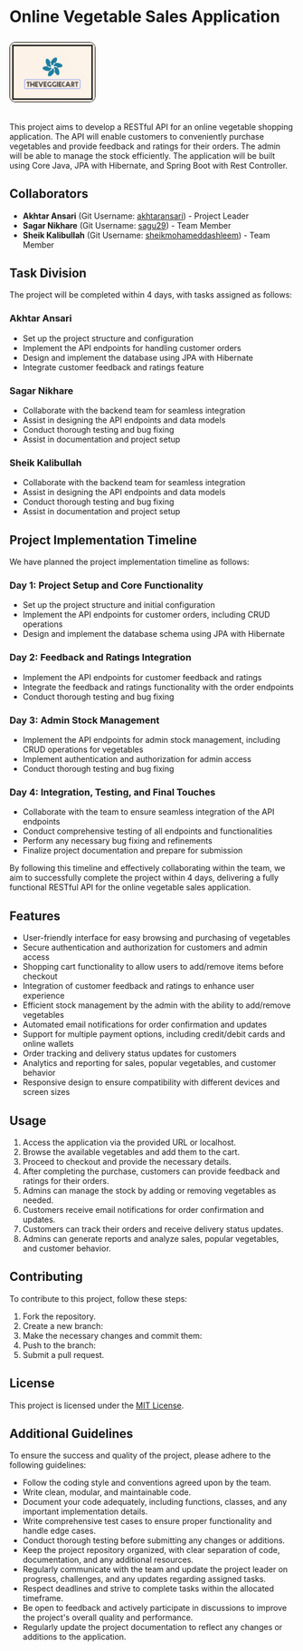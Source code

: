 # Online Vegetable Sales Application <p> <img src="logo.png" alt="Project Diagram" width="150" style="border: 1px solid black; border-radius: 10px;"> </p>

This project aims to develop a RESTful API for an online vegetable shopping application. The API will enable customers to conveniently purchase vegetables and provide feedback and ratings for their orders. The admin will be able to manage the stock efficiently. The application will be built using Core Java, JPA with Hibernate, and Spring Boot with Rest Controller.

## Collaborators

- **Akhtar Ansari** (Git Username: [akhtaransari](https://github.com/akhtaransari)) - Project Leader
- **Sagar Nikhare** (Git Username: [sagu29](https://github.com/sagu29)) - Team Member
- **Sheik Kalibullah** (Git Username: [sheikmohameddashleem](https://github.com/sheikmohameddashleem)) - Team Member

## Task Division

The project will be completed within 4 days, with tasks assigned as follows:

### Akhtar Ansari
- Set up the project structure and configuration
- Implement the API endpoints for handling customer orders
- Design and implement the database using JPA with Hibernate
- Integrate customer feedback and ratings feature

### Sagar Nikhare
- Collaborate with the backend team for seamless integration
- Assist in designing the API endpoints and data models
- Conduct thorough testing and bug fixing
- Assist in documentation and project setup

### Sheik Kalibullah
- Collaborate with the backend team for seamless integration
- Assist in designing the API endpoints and data models
- Conduct thorough testing and bug fixing
- Assist in documentation and project setup

## Project Implementation Timeline

We have planned the project implementation timeline as follows:

### Day 1: Project Setup and Core Functionality
- Set up the project structure and initial configuration
- Implement the API endpoints for customer orders, including CRUD operations
- Design and implement the database schema using JPA with Hibernate

### Day 2: Feedback and Ratings Integration
- Implement the API endpoints for customer feedback and ratings
- Integrate the feedback and ratings functionality with the order endpoints
- Conduct thorough testing and bug fixing

### Day 3: Admin Stock Management
- Implement the API endpoints for admin stock management, including CRUD operations for vegetables
- Implement authentication and authorization for admin access
- Conduct thorough testing and bug fixing

### Day 4: Integration, Testing, and Final Touches
- Collaborate with the team to ensure seamless integration of the API endpoints
- Conduct comprehensive testing of all endpoints and functionalities
- Perform any necessary bug fixing and refinements
- Finalize project documentation and prepare for submission

By following this timeline and effectively collaborating within the team, we aim to successfully complete the project within 4 days, delivering a fully functional RESTful API for the online vegetable sales application.


## Features

- User-friendly interface for easy browsing and purchasing of vegetables
- Secure authentication and authorization for customers and admin access
- Shopping cart functionality to allow users to add/remove items before checkout
- Integration of customer feedback and ratings to enhance user experience
- Efficient stock management by the admin with the ability to add/remove vegetables
- Automated email notifications for order confirmation and updates
- Support for multiple payment options, including credit/debit cards and online wallets
- Order tracking and delivery status updates for customers
- Analytics and reporting for sales, popular vegetables, and customer behavior
- Responsive design to ensure compatibility with different devices and screen sizes

## Usage

1. Access the application via the provided URL or localhost.
2. Browse the available vegetables and add them to the cart.
3. Proceed to checkout and provide the necessary details.
4. After completing the purchase, customers can provide feedback and ratings for their orders.
5. Admins can manage the stock by adding or removing vegetables as needed.
6. Customers receive email notifications for order confirmation and updates.
7. Customers can track their orders and receive delivery status updates.
8. Admins can generate reports and analyze sales, popular vegetables, and customer behavior.

## Contributing

To contribute to this project, follow these steps:

1. Fork the repository.
2. Create a new branch:
3. Make the necessary changes and commit them:
4. Push to the branch:
5. Submit a pull request.

## License

This project is licensed under the [MIT License](LICENSE).

## Additional Guidelines

To ensure the success and quality of the project, please adhere to the following guidelines:

- Follow the coding style and conventions agreed upon by the team.
- Write clean, modular, and maintainable code.
- Document your code adequately, including functions, classes, and any important implementation details.
- Write comprehensive test cases to ensure proper functionality and handle edge cases.
- Conduct thorough testing before submitting any changes or additions.
- Keep the project repository organized, with clear separation of code, documentation, and any additional resources.
- Regularly communicate with the team and update the project leader on progress, challenges, and any updates regarding assigned tasks.
- Respect deadlines and strive to complete tasks within the allocated timeframe.
- Be open to feedback and actively participate in discussions to improve the project's overall quality and performance.
- Regularly update the project documentation to reflect any changes or additions to the application.

